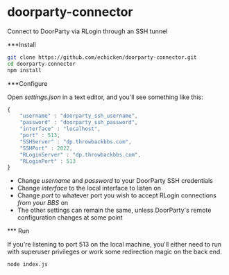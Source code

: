 # doorparty-connector
Connect to DoorParty via RLogin through an SSH tunnel

***Install

```sh
git clone https://github.com/echicken/doorparty-connector.git
cd doorparty-connector
npm install
```

***Configure

Open *settings.json* in a text editor, and you'll see something like this:

```js
{
	"username" : "doorparty_ssh_username",
	"password" : "doorparty_ssh_password",
	"interface" : "localhost",
	"port" : 513,
	"SSHServer" : "dp.throwbackbbs.com",
	"SSHPort" : 2022,
	"RLoginServer" : "dp.throwbackbbs.com",
	"RLoginPort" : 513
}
```

- Change *username* and *password* to your DoorParty SSH credentials
- Change *interface* to the local interface to listen on
- Change *port* to whatever port you wish to accept RLogin connections *from your BBS* on
- The other settings can remain the same, unless DoorParty's remote configuration changes at some point

*** Run

If you're listening to port 513 on the local machine, you'll either need to run
with superuser privileges or work some redirection magic on the back end.

```sh
node index.js
```